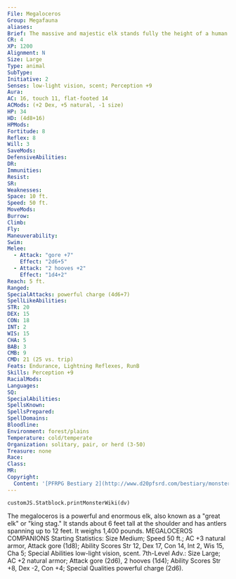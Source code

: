 ```yaml
---
File: Megaloceros
Group: Megafauna
aliases: 
Brief: The massive and majestic elk stands fully the height of a human at its shoulder, and its antlers stretch over ten feet across.
CR: 4
XP: 1200
Alignment: N
Size: Large
Type: animal
SubType: 
Initiative: 2
Senses: low-light vision, scent; Perception +9
Aura: 
AC: 16, touch 11, flat-footed 14
ACMods: (+2 Dex, +5 natural, -1 size)
HP: 34
HD: (4d8+16)
HPMods: 
Fortitude: 8
Reflex: 8
Will: 3
SaveMods: 
DefensiveAbilities: 
DR: 
Immunities: 
Resist: 
SR: 
Weaknesses: 
Space: 10 ft.
Speed: 50 ft.
MoveMods: 
Burrow: 
Climb: 
Fly: 
Maneuverability: 
Swim: 
Melee: 
  - Attack: "gore +7"
    Effect: "2d6+5"
  - Attack: "2 hooves +2"
    Effect: "1d4+2"
Reach: 5 ft.
Ranged: 
SpecialAttacks: powerful charge (4d6+7)
SpellLikeAbilities: 
STR: 20
DEX: 15
CON: 18
INT: 2
WIS: 15
CHA: 5
BAB: 3
CMB: 9
CMD: 21 (25 vs. trip)
Feats: Endurance, Lightning Reflexes, RunB
Skills: Perception +9
RacialMods: 
Languages: 
SQ: 
SpecialAbilities: 
SpellsKnown: 
SpellsPrepared: 
SpellDomains: 
Bloodline: 
Environment: forest/plains
Temperature: cold/temperate
Organization: solitary, pair, or herd (3-50)
Treasure: none
Race: 
Class: 
MR: 
Copyright:
  Content: '[PFRPG Bestiary 2](http://www.d20pfsrd.com/bestiary/monster-listings/animals/megaloceros)'
---
```

```dataviewjs
customJS.Statblock.printMonsterWiki(dv)
```
The megaloceros is a powerful and enormous elk, also known as a "great elk" or "king stag." It stands about 6 feet tall at the shoulder and has antlers spanning up to 12 feet. It weighs 1,400 pounds.  MEGALOCEROS COMPANIONS  Starting Statistics: Size Medium; Speed 50 ft.; AC +3 natural armor, Attack gore (1d8); Ability Scores Str 12, Dex 17, Con 14, Int 2, Wis 15, Cha 5; Special Abilities low-light vision, scent.  7th-Level Adv.: Size Large; AC +2 natural armor; Attack gore (2d6), 2 hooves (1d4); Ability Scores Str +8, Dex -2, Con +4; Special Qualities powerful charge (2d6).
